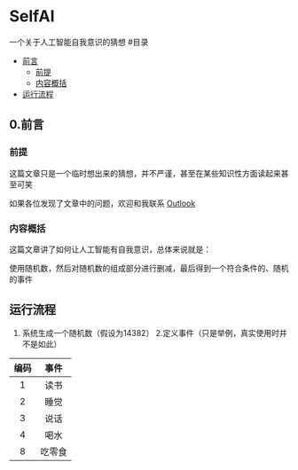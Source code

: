 # SelfAI
一个关于人工智能自我意识的猜想
#目录
- [前言](#jump_1)
  - [前提](#jump_2)
  - [内容概括](#jump_3)
- [运行流程](#jump_4)
## 0.前言
<a id="jump_1"></a>
### 前提
<a id="jump_2"></a>
这篇文章只是一个临时想出来的猜想，并不严谨，甚至在某些知识性方面读起来甚至可笑

如果各位发现了文章中的问题，欢迎和我联系 [Outlook](mailto:ljr20090806@outlook.com)

### 内容概括
<a id="jump_3"></a>
这篇文章讲了如何让人工智能有自我意识，总体来说就是：

使用随机数，然后对随机数的组成部分进行删减，最后得到一个符合条件的、随机的事件
## 运行流程
1. 系统生成一个随机数（假设为14382）
2.定义事件（只是举例，真实使用时并不是如此）

| 编码   | 事件 |
| :-: | :-----: | 
| 1 |  读书  | 
| 2 |  睡觉  | 
| 3 |  说话  | 
| 4 |  喝水  | 
| 8 |  吃零食  |


